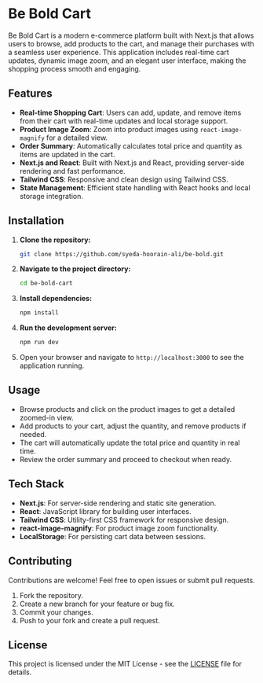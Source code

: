 # Be Bold Cart

Be Bold Cart is a modern e-commerce platform built with Next.js that allows users to browse, add products to the cart, and manage their purchases with a seamless user experience. This application includes real-time cart updates, dynamic image zoom, and an elegant user interface, making the shopping process smooth and engaging.

## Features

- **Real-time Shopping Cart**: Users can add, update, and remove items from their cart with real-time updates and local storage support.
- **Product Image Zoom**: Zoom into product images using `react-image-magnify` for a detailed view.
- **Order Summary**: Automatically calculates total price and quantity as items are updated in the cart.
- **Next.js and React**: Built with Next.js and React, providing server-side rendering and fast performance.
- **Tailwind CSS**: Responsive and clean design using Tailwind CSS.
- **State Management**: Efficient state handling with React hooks and local storage integration.

## Installation

1. **Clone the repository:**

    ```bash
    git clone https://github.com/syeda-hoorain-ali/be-bold.git
    ```

2. **Navigate to the project directory:**

    ```bash
    cd be-bold-cart
    ```

3. **Install dependencies:**

    ```bash
    npm install
    ```

4. **Run the development server:**

    ```bash
    npm run dev
    ```

5. Open your browser and navigate to `http://localhost:3000` to see the application running.

## Usage

- Browse products and click on the product images to get a detailed zoomed-in view.
- Add products to your cart, adjust the quantity, and remove products if needed.
- The cart will automatically update the total price and quantity in real time.
- Review the order summary and proceed to checkout when ready.

## Tech Stack

- **Next.js**: For server-side rendering and static site generation.
- **React**: JavaScript library for building user interfaces.
- **Tailwind CSS**: Utility-first CSS framework for responsive design.
- **react-image-magnify**: For product image zoom functionality.
- **LocalStorage**: For persisting cart data between sessions.

## Contributing

Contributions are welcome! Feel free to open issues or submit pull requests.

1. Fork the repository.
2. Create a new branch for your feature or bug fix.
3. Commit your changes.
4. Push to your fork and create a pull request.

## License

This project is licensed under the MIT License - see the [LICENSE](LICENSE) file for details.
